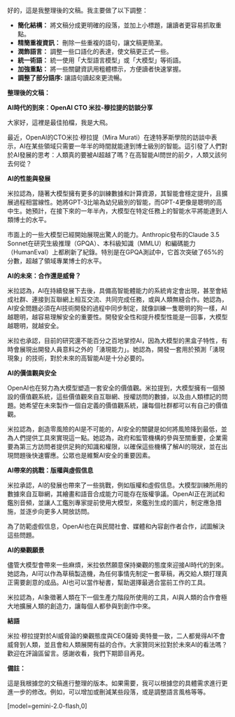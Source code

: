 好的，這是我整理後的文稿。我主要做了以下調整：

*   **簡化結構：** 將文稿分成更明確的段落，並加上小標題，讓讀者更容易抓取重點。
*   **精簡重複資訊：** 刪除一些重複的語句，讓文稿更簡潔。
*   **潤飾語言：** 調整一些口語化的表達，使文稿更正式一些。
*   **統一術語：** 統一使用「大型語言模型」或「大模型」等術語。
*   **加強重點：** 將一些關鍵資訊用粗體標示，方便讀者快速掌握。
*   **調整了部分語序:** 讓語句讀起來更流暢。

**整理後的文稿：**

**AI時代的到來：OpenAI CTO 米拉-穆拉提的訪談分享**

大家好，這裡是最佳拍檔，我是大飛。

最近，OpenAI的CTO米拉·穆拉提（Mira Murati）在達特茅斯學院的訪談中表示，AI在某些領域只需要一年半的時間就能達到博士級別的智能。這引發了人們對於AI發展的思考：人類真的要被AI超越了嗎？在高智能AI問世的前夕，人類又該何去何從？

**AI的性能與發展**

米拉認為，隨著大模型擁有更多的訓練數據和計算資源，其智能會穩定提升，且擴展過程相當線性。她將GPT-3比喻為幼兒級別的智能，而GPT-4更像是聰明的高中生。她預計，在接下來的一年半內，大模型在特定任務上的智能水平將能達到人類博士的水平。

市面上的一些大模型已經開始展現出驚人的能力。Anthropic發布的Claude 3.5 Sonnet在研究生級推理（GPQA）、本科級知識（MMLU）和編碼能力（HumanEval）上都刷新了紀錄。特別是在GPQA測試中，它首次突破了65%的分數，超越了領域專業博士的水平。

**AI的未來：合作還是威脅？**

米拉認為，AI在持續發展下去後，具備高智能體能力的系統肯定會出現，甚至會結成社群、連接到互聯網上相互交流、共同完成任務，或與人類無縫合作。她認為，AI安全問題必須在AI技術開發的過程中同步制定，就像訓練一隻聰明的狗一樣，AI越聰明，越容易理解安全的重要性。開發安全性和提升模型性能是一回事，大模型越聰明，就越安全。

米拉也承認，目前的研究還不能百分之百地掌控AI，因為大模型的黑盒子特性，有時會展現出開發人員意料之外的「湧現能力」。她認為，開發一套用於預測「湧現現象」的技術，對於未來的高智能AI是十分必要的。

**AI的價值觀與安全**

OpenAI也在努力為大模型塑造一套安全的價值觀。米拉提到，大模型擁有一個預設的價值觀系統，這些價值觀來自互聯網、授權訪問的數據，以及由人類標記的問題。她希望在未來製作一個自定義的價值觀系統，讓每個社群都可以有自己的價值觀。

米拉認為，創造零風險的AI是不可能的，AI安全的關鍵是如何將風險降到最低，並為人們提供工具來實現這一點。她認為，政府和監管機構的參與至關重要，企業需要為第三方訪問者提供足夠的知識和權限，以確保這些機構了解AI的現狀，並在出現問題後快速響應。公眾也是維繫AI安全的重要因素。

**AI帶來的挑戰：版權與虛假信息**

米拉承認，AI的發展也帶來了一些挑戰，例如版權和虛假信息。大模型訓練所用的數據來自互聯網，其繪畫和語音合成能力可能存在版權爭議。OpenAI正在測試和鑑別音頻，並讓人工鑑別專家提前使用大模型，來鑑別生成的圖片，制定應急措施，並逐步向更多人開放訪問。

為了防範虛假信息，OpenAI也在與民間社會、媒體和內容創作者合作，試圖解決這些問題。

**AI的樂觀願景**

儘管大模型會帶來一些麻煩，米拉依然願意保持樂觀的態度來迎接AI時代的到來。她認為，AI可以作為草稿製造機，為任何事情先制定一套草稿，再交給人類打理真正需要創意的成品。AI也可以當作秘書，幫助選擇最適合當前工作的工具。

米拉認為，AI象徵著人類在下一個生產力階段所使用的工具，AI與人類的合作會極大地擴展人類的創造力，讓每個人都參與到創作中來。

**結語**

米拉·穆拉提對於AI威脅論的樂觀態度與CEO薩姆·奧特曼一致，二人都覺得AI不會威脅到人類，並且會和人類展開有益的合作。大家贊同米拉對於未來AI的看法嗎？歡迎在評論區留言。感謝收看，我們下期節目再見。

**備註：**

這是我根據您的文稿進行整理的版本。如果需要，我可以根據您的具體需求進行更進一步的修改。例如，可以增加或刪減某些段落，或是調整語言風格等等。

[model=gemini-2.0-flash,0]
